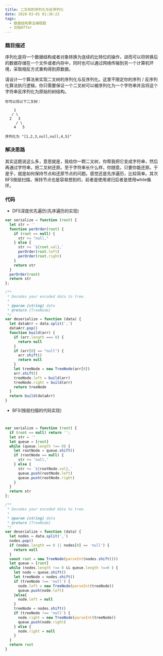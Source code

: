 ```yaml
---
title: 二叉树的序列化与反序列化
date: 2020-03-01 01:36:23
tags:
  - 数据结构算法编程题
  - 剑指Offer
---
```

### 题目描述
序列化是将一个数据结构或者对象转换为连续的比特位的操作，进而可以将转换后的数据存储在一个文件或者内存中，同时也可以通过网络传输到另一个计算机环境，采取相反方式重构得到原数据。

请设计一个算法来实现二叉树的序列化与反序列化。这里不限定你的序列 / 反序列化算法执行逻辑，你只需要保证一个二叉树可以被序列化为一个字符串并且将这个字符串反序列化为原始的树结构。
```
你可以将以下二叉树：

    1
   / \
  2   3
     / \
    4   5

序列化为 "[1,2,3,null,null,4,5]"
```
### 解决思路
其实这题说这么多，意思就是，我给你一颗二叉树，你帮我把它变成字符串，然后再通过字符串，把二叉树还原。至于字符串长什么样，你随意。只要你能还原。于是乎，就是如何保持节点和还原节点的问题。感觉还是先序遍历，比较简单。其次BFS按层扫描，保持节点也是容易想到的，前者是使用递归后者是使用while循环。
### 代码
- DFS深度优先遍历(先序遍历的实现)
```js
var serialize = function (root) {
  let str = ''
  function perOrder(root) {
    if (root == null) {
      str += "null,"
    } else {
      str += `${root.val},`
      perOrder(root.left)
      perOrder(root.right)
    }
    return str
  }
  perOrder(root)
  return str
};

/**
 * Decodes your encoded data to tree.
 *
 * @param {string} data
 * @return {TreeNode}
 */
var deserialize = function (data) {
  let dataArr = data.split(',')
  dataArr.pop()
  function build(arr) {
    if (arr.length === 0) {
      return null
    }
    if (arr[0] == "null") {
      arr.shift()
      return null
    }
    let treeNode = new TreeNode(arr[0])
    arr.shift()
    treeNode.left = build(arr)
    treeNode.right = build(arr)
    return treeNode    
  }
  return build(dataArr)
}
```

- BFS(按层扫描的代码实现)

```js


var serialize = function (root) {
  if (root == null) return '';
  let str = ''
  let queue = [root]
  while (queue.length !== 0) {
    let rootNode = queue.shift()
    if (rootNode == null) {
      str += 'null,'
    } else {
      str += `${rootNode.val},`
      queue.push(rootNode.left)
      queue.push(rootNode.right)
    }
  }
  return str
};

/**
 * Decodes your encoded data to tree.
 *
 * @param {string} data
 * @return {TreeNode}
 */
var deserialize = function (data) {
  let nodes = data.split(',')
  nodes.pop()
  if (nodes.length == 0 || nodes[0] == 'null') {
    return null
  }
  const root = new TreeNode(parseInt(nodes.shift()))
  let queue = [root]
  while (nodes.length !== 0 && queue.length !==0 ) {
    let node = queue.shift()
    let treeNode = nodes.shift()
    if (treeNode !== 'null') {
      node.left = new TreeNode(parseInt(treeNode))
      queue.push(node.left)
    }else{
      node.left = null
    }
    treeNode = nodes.shift()
    if (treeNode !== 'null') {
      node.right = new TreeNode(parseInt(treeNode))
      queue.push(node.right)
    } else {
      node.right = null
    }
  }
  return root
}
```